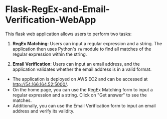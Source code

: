 # Flask-RegEx-and-Email-Verification-WebApp

This flask web application allows users to perform two tasks:

1. **RegEx Matching**: Users can input a regular expression and a string. The application then uses Python's `re` module to find all matches of the regular expression within the string.

2. **Email Verification**: Users can input an email address, and the application validates whether the email address is in a valid format.

* The application is deployed on AWS EC2 and can be accessed at http://54.166.164.52:5000/. 
* On the home page, you can use the RegEx Matching form to input a regular expression and a string. Click on "Get answer" to see the matches.
* Additionally, you can use the Email Verification form to input an email address and verify its validity.
